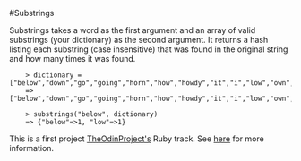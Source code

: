 #Substrings

Substrings takes a word as the first argument and an array of valid substrings (your dictionary) as the second argument.  It returns a hash listing each substring (case insensitive) that was found in the original string and how many times it was found.

```language-bash
    > dictionary = ["below","down","go","going","horn","how","howdy","it","i","low","own","part","partner","sit"]
    => ["below","down","go","going","horn","how","howdy","it","i","low","own","part","partner","sit"]

    > substrings("below", dictionary)
    => {"below"=>1, "low"=>1}
```

This is a first project [TheOdinProject's](http://www.theodinproject.com) Ruby track. See [here](http://www.theodinproject.com/courses/ruby-programming/lessons/building-blocks) for more information.
